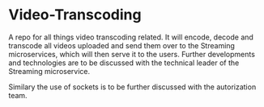 # Video-Transcoding
A repo for all things video transcoding related. It will encode, decode and transcode all videos uploaded and send them over to the Streaming microservices, which will then serve it to the users.
Further developments and technologies are to be discussed with the technical
leader of the Streaming microservice.

Similary the use of sockets is to be further discussed with the autorization
team.
